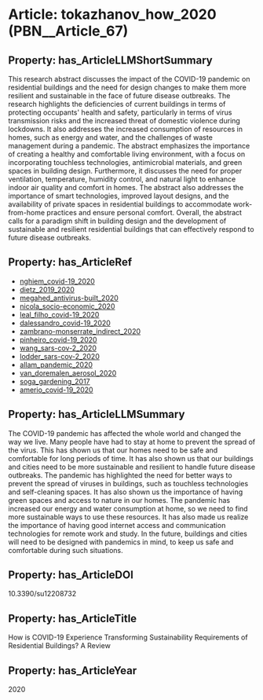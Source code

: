 # Article: __tokazhanov_how_2020__ (PBN__Article_67)

## Property: has_ArticleLLMShortSummary

This research abstract discusses the impact of the COVID-19 pandemic on residential buildings and the need for design changes to make them more resilient and sustainable in the face of future disease outbreaks. The research highlights the deficiencies of current buildings in terms of protecting occupants' health and safety, particularly in terms of virus transmission risks and the increased threat of domestic violence during lockdowns. It also addresses the increased consumption of resources in homes, such as energy and water, and the challenges of waste management during a pandemic. The abstract emphasizes the importance of creating a healthy and comfortable living environment, with a focus on incorporating touchless technologies, antimicrobial materials, and green spaces in building design. Furthermore, it discusses the need for proper ventilation, temperature, humidity control, and natural light to enhance indoor air quality and comfort in homes. The abstract also addresses the importance of smart technologies, improved layout designs, and the availability of private spaces in residential buildings to accommodate work-from-home practices and ensure personal comfort. Overall, the abstract calls for a paradigm shift in building design and the development of sustainable and resilient residential buildings that can effectively respond to future disease outbreaks.

## Property: has_ArticleRef

* [nghiem_covid-19_2020](../Article/PBN__Article_229)
* [dietz_2019_2020](../Article/PBN__Article_288)
* [megahed_antivirus-built_2020](../Article/PBN__Article_298)
* [nicola_socio-economic_2020](../Article/PBN__Article_135)
* [leal_filho_covid-19_2020](../Article/PBN__Article_109)
* [dalessandro_covid-19_2020](../Article/PBN__Article_161)
* [zambrano-monserrate_indirect_2020](../Article/PBN__Article_238)
* [pinheiro_covid-19_2020](../Article/PBN__Article_316)
* [wang_sars-cov-2_2020](../Article/PBN__Article_55)
* [lodder_sars-cov-2_2020](../Article/PBN__Article_70)
* [allam_pandemic_2020](../Article/PBN__Article_147)
* [van_doremalen_aerosol_2020](../Article/PBN__Article_21)
* [soga_gardening_2017](../Article/PBN__Article_338)
* [amerio_covid-19_2020](../Article/PBN__Article_254)

## Property: has_ArticleLLMSummary

The COVID-19 pandemic has affected the whole world and changed the way we live. Many people have had to stay at home to prevent the spread of the virus. This has shown us that our homes need to be safe and comfortable for long periods of time. It has also shown us that our buildings and cities need to be more sustainable and resilient to handle future disease outbreaks. The pandemic has highlighted the need for better ways to prevent the spread of viruses in buildings, such as touchless technologies and self-cleaning spaces. It has also shown us the importance of having green spaces and access to nature in our homes. The pandemic has increased our energy and water consumption at home, so we need to find more sustainable ways to use these resources. It has also made us realize the importance of having good internet access and communication technologies for remote work and study. In the future, buildings and cities will need to be designed with pandemics in mind, to keep us safe and comfortable during such situations.

## Property: has_ArticleDOI

10.3390/su12208732

## Property: has_ArticleTitle

How is COVID-19 Experience Transforming Sustainability Requirements of Residential Buildings? A Review

## Property: has_ArticleYear

2020

